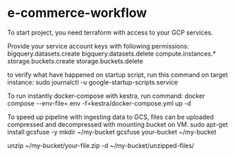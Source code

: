 # e-commerce-workflow

To start project, you need terraform with access to your GCP services.

Provide your service account keys with following permissions:
bigquery.datasets.create
bigquery.datasets.delete
compute.instances.*
storage.buckets.create
storage.buckets.delete


to verify what have happened on startup script, run this command on target instance:
sudo journalctl -u google-startup-scripts.service

To run instantly docker-compose with kestra, run command:
docker compose --env-file=.env -f=kestra/docker-compose.yml up -d

To speed up pipeline with ingesting data to GCS, files can be uploaded compressed and decompressed with mounting bucket on VM.
sudo apt-get install gcsfuse -y
mkdir ~/my-bucket
gcsfuse your-bucket ~/my-bucket

unzip ~/my-bucket/your-file.zip -d ~/my-bucket/unzipped-files/
